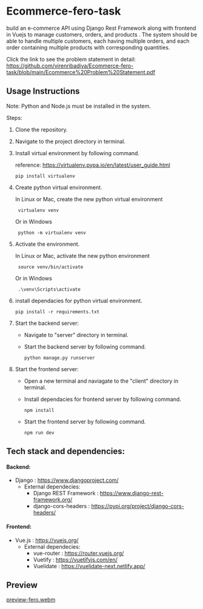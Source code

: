 # Ecommerce-fero-task

build an e-commerce API using Django Rest Framework along with frontend in Vuejs to manage customers, orders, and products . The system should be able to handle multiple customers, each having multiple orders, and each order containing multiple products with corresponding quantities.

Click the link to see the problem statement in detail: https://github.com/virenribadiya/Ecommerce-fero-task/blob/main/Ecommerce%20Problem%20Statement.pdf

## Usage Instructions

Note: Python and Node.js must be installed in the system.

Steps:

1. Clone the repository.

2. Navigate to the project directory in terminal.

3. Install virtual environment by following command.

    reference: https://virtualenv.pypa.io/en/latest/user_guide.html
    ```
    pip install virtualenv
    ```
4. Create python virtual environment.

   In Linux or Mac, create the new python virtual environment
   ```
    virtualenv venv
    ```

   Or in Windows
   ```
    python -m virtualenv venv
    ```
   
5. Activate the environment.

   In Linux or Mac, activate the new python environment
   ```
    source venv/bin/activate
    ```

   Or in Windows
   ```
    .\venv\Scripts\activate
    ```

6. install dependacies for python virtual environment.
    ```
    pip install -r requirements.txt
    ``` 

7. Start the backend server:

   - Navigate to "server" directory in terminal.
   
   - Start the backend server by following command.
        ```
        python manage.py runserver
        ```

8. Start the frontend server:

    - Open a new terminal and naviagate to the "client" directory in terminal.

    - Install dependacies for frontend server by following command.
        ```
        npm install
        ```
    
    - Start the frontend server by following command.
        ```
        npm run dev
        ```

## Tech stack and dependencies:

#### Backend:

- Django : https://www.djangoproject.com/
    - External dependecies:
        - Django REST Framework : https://www.django-rest-framework.org/
        - django-cors-headers : https://pypi.org/project/django-cors-headers/

#### Frontend:

- Vue.js : https://vuejs.org/
    - External dependecies:
        - vue-router : https://router.vuejs.org/
        - Vuetify : https://vuetifyjs.com/en/
        - Vuelidate : https://vuelidate-next.netlify.app/
        

## Preview

[preview-fero.webm](https://github.com/virenribadiya/Ecommerce-fero-task/assets/108461765/7c53310b-c70b-4a68-81a3-03445c169bac)


